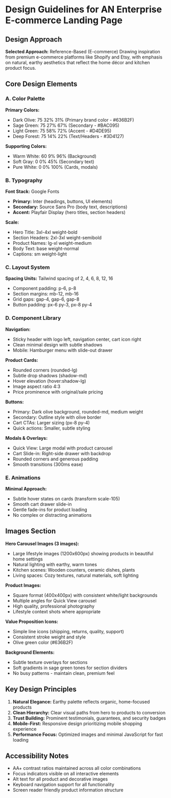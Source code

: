 # Design Guidelines for AN Enterprise E-commerce Landing Page

## Design Approach
**Selected Approach:** Reference-Based (E-commerce)
Drawing inspiration from premium e-commerce platforms like Shopify and Etsy, with emphasis on natural, earthy aesthetics that reflect the home décor and kitchen product focus.

## Core Design Elements

### A. Color Palette
**Primary Colors:**
- Dark Olive: 75 32% 31% (Primary brand color - #636B2F)
- Sage Green: 75 27% 67% (Secondary - #BAC095) 
- Light Green: 75 58% 72% (Accent - #D4DE95)
- Deep Forest: 75 14% 22% (Text/Headers - #3D4127)

**Supporting Colors:**
- Warm White: 60 9% 96% (Background)
- Soft Gray: 0 0% 45% (Secondary text)
- Pure White: 0 0% 100% (Cards, modals)

### B. Typography
**Font Stack:** Google Fonts
- **Primary:** Inter (headings, buttons, UI elements)
- **Secondary:** Source Sans Pro (body text, descriptions)
- **Accent:** Playfair Display (hero titles, section headers)

**Scale:**
- Hero Title: 3xl-4xl weight-bold
- Section Headers: 2xl-3xl weight-semibold  
- Product Names: lg-xl weight-medium
- Body Text: base weight-normal
- Captions: sm weight-light

### C. Layout System
**Spacing Units:** Tailwind spacing of 2, 4, 6, 8, 12, 16
- Component padding: p-6, p-8
- Section margins: mb-12, mb-16
- Grid gaps: gap-4, gap-6, gap-8
- Button padding: px-6 py-3, px-8 py-4

### D. Component Library

**Navigation:**
- Sticky header with logo left, navigation center, cart icon right
- Clean minimal design with subtle shadows
- Mobile: Hamburger menu with slide-out drawer

**Product Cards:**
- Rounded corners (rounded-lg)
- Subtle drop shadows (shadow-md)
- Hover elevation (hover:shadow-lg)
- Image aspect ratio 4:3
- Price prominence with original/sale pricing

**Buttons:**
- Primary: Dark olive background, rounded-md, medium weight
- Secondary: Outline style with olive border
- Cart CTAs: Larger sizing (px-8 py-4)
- Quick actions: Smaller, subtle styling

**Modals & Overlays:**
- Quick View: Large modal with product carousel
- Cart Slide-in: Right-side drawer with backdrop
- Rounded corners and generous padding
- Smooth transitions (300ms ease)

### E. Animations
**Minimal Approach:**
- Subtle hover states on cards (transform scale-105)
- Smooth cart drawer slide-in
- Gentle fade-ins for product loading
- No complex or distracting animations

## Images Section

**Hero Carousel Images (3 images):**
- Large lifestyle images (1200x600px) showing products in beautiful home settings
- Natural lighting with earthy, warm tones
- Kitchen scenes: Wooden counters, ceramic dishes, plants
- Living spaces: Cozy textures, natural materials, soft lighting

**Product Images:**
- Square format (400x400px) with consistent white/light backgrounds
- Multiple angles for Quick View carousel
- High quality, professional photography
- Lifestyle context shots where appropriate

**Value Proposition Icons:**
- Simple line icons (shipping, returns, quality, support)
- Consistent stroke weight and style
- Olive green color (#636B2F)

**Background Elements:**
- Subtle texture overlays for sections
- Soft gradients in sage green tones for section dividers
- No busy patterns - maintain clean, premium feel

## Key Design Principles
1. **Natural Elegance:** Earthy palette reflects organic, home-focused products
2. **Clean Hierarchy:** Clear visual paths from hero to products to conversion
3. **Trust Building:** Prominent testimonials, guarantees, and security badges
4. **Mobile-First:** Responsive design prioritizing mobile shopping experience
5. **Performance Focus:** Optimized images and minimal JavaScript for fast loading

## Accessibility Notes
- AA+ contrast ratios maintained across all color combinations
- Focus indicators visible on all interactive elements
- Alt text for all product and decorative images
- Keyboard navigation support for all functionality
- Screen reader friendly product information structure